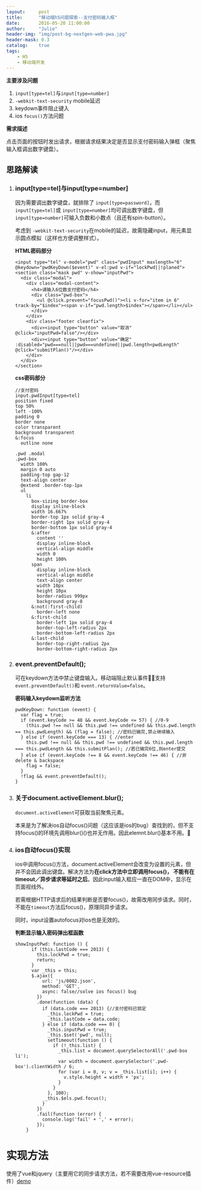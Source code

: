 ```yaml
---
layout:     post
title:      "移动端h5问题探索--支付密码输入框"
date:       2016-05-20 11:00:00
author:     "Julie"
header-img: "img/post-bg-nextgen-web-pwa.jpg"
header-mask: 0.3
catalog:    true
tags:
    - H5
    - 移动端开发
---
```



**主要涉及问题**
1. `input[type=tel]`与`input[type=number]`
2. `-webkit-text-security` mobile延迟
3. keydown事件阻止键入
4. ios `focus()`方法问题

**需求描述**

点击页面的按钮时发出请求，根据请求结果决定是否显示支付密码输入弹框（聚焦输入框调出数字键盘）。

## 思路解读
1. ### input[type=tel]与input[type=number]
	因为需要调出数字键盘，就排除了 `input[type=password]`，而 `input[type=tel]`或 `input[type=number]`均可调出数字键盘，但 `input[type=number]`可输入负数和小数点（且还有spin-button）。
	
	考虑到 `-webkit-text-security`在mobile的延迟，故需隐藏input，用元素显示圆点模拟（这样也方便调整样式）。

	**HTML密码部分**

	```
	<input type="tel" v-model="pwd" class="pwdInput" maxlength="6" @keydown="pwdKeyDown($event)" v-el:pwd v-if="lockPwd||!planed">
	<section class="mask pwd" v-show="inputPwd">
	  <div class="modal">
	    <div class="modal-content">
	      <h4>请输入6位数支付密码</h4>
	      <div class="pwd-box">
	        <ul @click.prevent="focusPwd()"><li v-for="item in 6" track-by="$index"><span v-if="pwd.length>$index"></span></li></ul>
	      </div>
	    </div>
	    <div class="footer clearfix">
	      <div><input type="button" value="取消" @click="inputPwd=false"/></div>
	      <div><input type="button" value="确定" :disabled="pwd===null||pwd===undefined||pwd.length<pwdLength" @click="submitPlan()"/></div>
	    </div>
	  </div>
	</section>
	```
	**css密码部分**
	
	```
	//支付密码
	input.pwdInput[type=tel]
	position fixed
	top 50%
	left -100%
	padding 0
	border none
	color transparent
	background transparent
	&:focus
	  outline none
	
	.pwd .modal
	.pwd-box
	  width 100%
	  margin 0 auto
	  padding-top gap-12
	  text-align center
	  @extend .border-top-1px
	  ul
	    li
	      box-sizing border-box
	      display inline-block
	      width 16.667%
	      border-top 1px solid gray-4
	      border-right 1px solid gray-4
	      border-bottom 1px solid gray-4
	      &:after
	        content ''
	        display inline-block
	        vertical-align middle
	        width 0
	        height 100%
	      span
	        display inline-block
	        vertical-align middle
	        text-align center
	        width 10px
	        height 10px
	        border-radius 999px
	        background gray-8
	      &:not(:first-child)
	        border-left none
	      &:first-child
	        border-left 1px solid gray-4
	        border-top-left-radius 2px
	        border-bottom-left-radius 2px
	      &:last-child
	        border-top-right-radius 2px
	        border-bottom-right-radius 2px	
	```

2. ### event.preventDefault();
	可在keydown方法中禁止键盘输入。移动端阻止默认事件支持 `event.preventDefault()`和 `event.returnValue=false`。
	
	**密码输入keydown监听方法**
	
	```
	pwdKeyDown: function (event) {
      var flag = true;
      if (event.keyCode >= 48 && event.keyCode <= 57) { //0-9
        (this.pwd !== null && this.pwd !== undefined && this.pwd.length == this.pwdLength) && (flag = false); //密码已输完,禁止继续输入
      } else if (event.keyCode === 13) { //enter
        this.pwd !== null && this.pwd !== undefined && this.pwd.length === this.pwdLength && this.submitPlan(); //若已输完6位,则enter提交
      } else if (event.keyCode !== 8 && event.keyCode !== 46) { //非 delete & backspace
        flag = false;
      }
      !flag && event.preventDefault();
    }
	```
3. ### 关于document.activeElement.blur();
	`document.activeElement`可获取当前聚焦元素。

	本来是为了解决ios自动focus()问题（这应该是ios的bug）查找到的，但不支持focus()的环境先调用blur()()也并无作用。因此elemnt.blur()基本不用。
	
4. ### ios自动focus()实现		
	ios中调用focus()方法，document.activeElement会改变为设置的元素，但并不会因此调出键盘。解决方法为**在click方法中立即调用focus()， 不能有在timeout／异步请求等延时之后**。因此input输入框应一直在DOM中，显示在页面视线外。
	
	若需根据HTTP请求后的结果判断是否要focus()，故需改用同步请求。同时，不能在`timeout`方法后focus()，原理同异步请求。
	
	同时，input设置autofocus对ios也是无效的。
	
	**判断显示输入密码弹出框函数**
	
	```
	showInputPwd: function () {
	      if (this.lastCode === 2013) {
	        this.lockPwd = true;
	        return;
	      }
	      var _this = this;
	      $.ajax({
	          url: 'js/0002.json',
	          method: 'GET',
	          async: false//solve ios focus() bug
	        })
	        .done(function (data) {
	          if (data.code === 2013) {//支付密码已锁定
	            _this.lockPwd = true;
	            _this.lastCode = data.code;
	          } else if (data.code === 0) {
	            _this.inputPwd = true;
	            _this.$set('pwd', null);
	            setTimeout(function () {
	              if (!_this.list) {
	                _this.list = document.querySelectorAll('.pwd-box li');
	                var width = document.querySelector('.pwd-box').clientWidth / 6;
	                for (var i = 0, v; v = _this.list[i]; i++) {
	                  v.style.height = width + 'px';
	                }
	              }
	            }, 100);
	           _this.$els.pwd.focus();
	          }
	        })
	        .fail(function (error) {
	          console.log('fail' + ',' + error);
	        });
	    }
	```
	
# 实现方法

使用了vue和jquery（主要用它的同步请求方法，若不需要改用vue-resource插件）[demo](https://julielee77.github.io/demo/0002.html)


